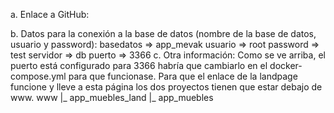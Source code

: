a. Enlace a GitHub: 

b. Datos para la conexión a la base de datos (nombre de la base de datos, usuario y password): 
    basedatos => app_mevak
	usuario => root
	password => test
	servidor => db
	puerto => 3366
c. Otra información: 
    Como se ve arriba, el puerto está configurado para 3366 habría que cambiarlo en el docker-compose.yml para que funcionase. 
    Para que el enlace de la landpage funcione y lleve a esta página los dos proyectos tienen que estar debajo de www. 
        www
         |_ app_muebles_land
         |_ app_muebles 